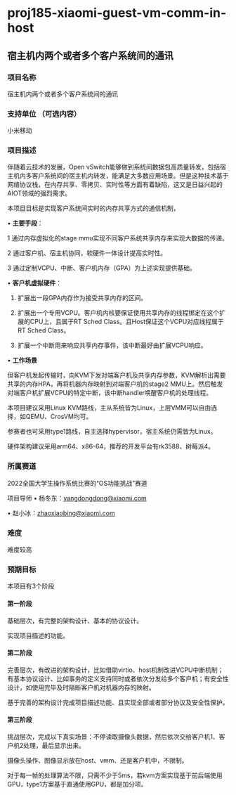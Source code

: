 # proj185-xiaomi-guest-vm-comm-in-host

## 宿主机内两个或者多个客户系统间的通讯

### 项目名称

宿主机内两个或者多个客户系统间的通讯

### 支持单位 （可选内容）

小米移动

### 项目描述

伴随着云技术的发展，Open vSwitch能够做到系统间数据包高质量转发，包括宿主机内多客户系统间的宿主机内转发，能满足大多数应用场景。但是这种技术基于网络协议栈，在内存共享、零拷贝、实时性等方面有着缺陷，这又是日益兴起的AIOT领域的强烈需求。

本项目目标是实现客户系统间实时的内存共享方式的通信机制，

• **主要手段**：

1 通过内存虚拟化的stage mmu实现不同客户系统共享内存来实现大数据的传递。

2 通过客户机、宿主机协同，软硬件一体设计提高实时性。

3 通过定制VCPU、中断、客户机内存（GPA）为上述实现提供基础。

• **客户机虚拟硬件**：

1. 扩展出一段GPA内存作为接受共享内存的区间。

2. 扩展出一个专用VCPU。客户机内核要保证使用共享内存的线程绑定在这个扩展的CPU上，且属于RT Sched Class。且Host保证这个VCPU对应线程属于RT Sched Class。

3. 扩展一个中断用来响应共享内存事件，该中断最好由扩展VCPU响应。

• **工作场景**

但客户机发起传输时，向KVM下发对端客户机及共享内存参数，KVM解析出需要共享的内存HPA，再将机器内存映射到对端客户机的stage2 MMU上。然后触发对端客户机扩展VCPU的特定中断，该中断handler唤醒客户机的处理线程。

本项目建议采用Linux KVM路线，主从系统皆为Linux，上层VMM可以自由选择，如QEMU、CrosVM均可。

参赛者也可采用type1路线，自主选择hypervisor，宿主系统仍需皆为Linux。

硬件架构建议采用arm64、x86-64，推荐的开发平台有rk3588、树莓派4。

### 所属赛道

2022全国大学生操作系统比赛的“OS功能挑战”赛道

项目导师
• 杨冬东：yangdongdong@xiaomi.com

• 赵小冰：zhaoxiaobing@xiaomi.com

### 难度

难度较高

### 预期目标

本项目有3个阶段

#### 第一阶段

基础层次，有完整的架构设计、基本的协议设计。

实现项目描述的功能。

#### 第二阶段

完善层次，有改进的架构设计，比如借助virtio、host机制改进VCPU中断机制；有基本协议设计、比如事务的定义支持同时或者依次分发给多个客户机；有安全性设计，如使用完毕及时隔断客户机对机器内存的映射。

基于完善的架构设计完成项目描述功能、且实现全部或者部分协议及安全性保护。

#### 第三阶段

挑战层次，完成以下真实场景：不停读取摄像头数据，然后依次交给客户机1、客户机2处理，最后显示出来。

摄像头操作、图像显示放在host、vmm、还是客户机中，不限制。

对于每一帧的处理算法不限，只需不少于5ms，若kvm方案实现基于前后端使用GPU，type1方案基于直通使用GPU，都是加分项。
